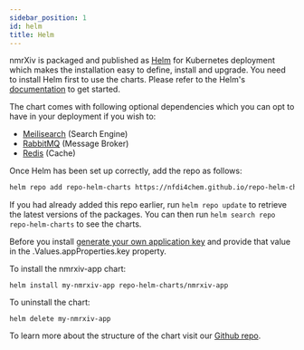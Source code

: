 ```yaml
---
sidebar_position: 1
id: helm
title: Helm
---
```


nmrXiv is packaged and published as [Helm](https://helm.sh/) for Kubernetes deployment which makes the installation easy to define, install and upgrade.
You need to install Helm first to use the charts. Please refer to the Helm's [documentation](https://helm.sh/docs) to get started.

The chart comes with following optional dependencies which you can opt to have in your deployment if you wish to:
* [Meilisearch](https://docs.meilisearch.com/) (Search Engine)
* [RabbitMQ](https://www.rabbitmq.com/documentation.html) (Message Broker)
* [Redis](https://redis.io/documentation) (Cache)


Once Helm has been set up correctly, add the repo as follows:

```bash
helm repo add repo-helm-charts https://nfdi4chem.github.io/repo-helm-charts/
```

If you had already added this repo earlier, run `helm repo update` to retrieve
the latest versions of the packages.  You can then run `helm search repo
repo-helm-charts` to see the charts.

Before you install [generate your own application key](https://stackoverflow.com/questions/33370134/when-to-generate-a-new-application-key-in-laravel) and provide that value in the .Values.appProperties.key property.

To install the nmrxiv-app chart:

    helm install my-nmrxiv-app repo-helm-charts/nmrxiv-app

To uninstall the chart:

    helm delete my-nmrxiv-app


To learn more about the structure of the chart visit our [Github repo](https://github.com/NFDI4Chem/repo-helm-charts).
